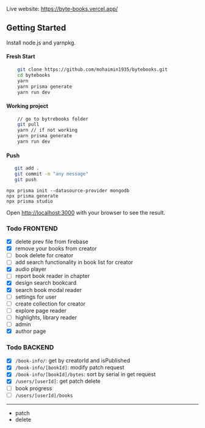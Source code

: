 Live website: https://byte-books.vercel.app/

## Getting Started

Install node.js and yarnpkg.

#### Fresh Start

```bash
    git clone https://github.com/mohaimin1935/bytebooks.git
    cd bytebooks
    yarn
    yarn prisma generate
    yarn run dev
```

#### Working project

```bash
    // go to bytrebooks folder
    git pull
    yarn // if not working
    yarn prisma generate
    yarn run dev
```

#### Push

```bash
   git add .
   git commit -m "any message"
   git push
```

```
npx prisma init --datasource-provider mongodb
npx prisma generate
npx prisma studio
```

Open [http://localhost:3000](http://localhost:3000) with your browser to see the result.

### Todo FRONTEND

- [x] delete prev file from firebase
- [x] remove your books from creator
- [ ] book delete for creator
- [ ] add search functionality in book list for creator
- [x] audio player
- [ ] report book reader in chapter
- [x] design search bookcard
- [x] search book modal reader
- [ ] settings for user
- [ ] create collection for creator
- [ ] explore page reader
- [ ] highlights, library reader
- [ ] admin
- [x] author page

### Todo BACKEND

- [x] `/book-info/`: get by creatorId and isPublished
- [x] `/book-info/[bookId]`: modify patch request
- [x] `/book-info/[bookId]/bytes`: sort by serial in get request
- [x] `/users/[userId]`: get patch delete
- [ ] book progress
- [ ] `/users/[userId]/books`

---

- patch
- delete
